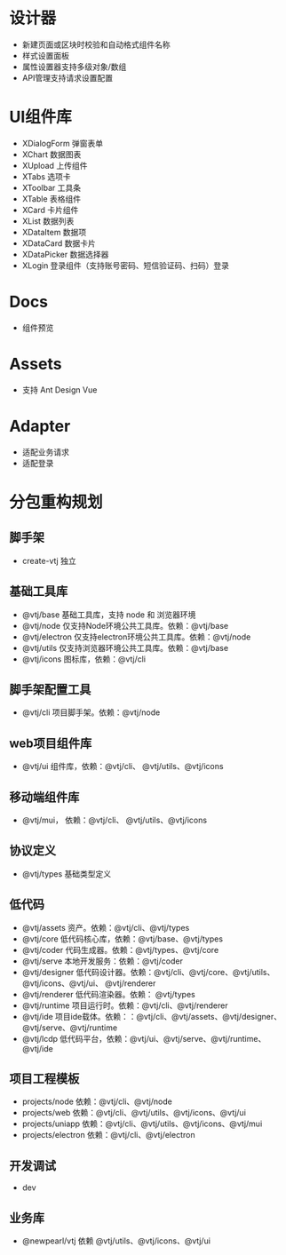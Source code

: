 # 设计器

- 新建页面或区块时校验和自动格式组件名称
- 样式设置面板
- 属性设置器支持多级对象/数组
- API管理支持请求设置配置

# UI组件库

- XDialogForm 弹窗表单
- XChart 数据图表
- XUpload 上传组件
- XTabs 选项卡
- XToolbar 工具条
- XTable 表格组件
- XCard 卡片组件
- XList 数据列表
- XDataItem 数据项
- XDataCard 数据卡片
- XDataPicker 数据选择器
- XLogin 登录组件（支持账号密码、短信验证码、扫码）登录

# Docs

- 组件预览

# Assets

- 支持 Ant Design Vue

# Adapter

- 适配业务请求
- 适配登录

# 分包重构规划

## 脚手架

- create-vtj 独立

## 基础工具库

- @vtj/base 基础工具库，支持 node 和 浏览器环境
- @vtj/node 仅支持Node环境公共工具库。依赖：@vtj/base
- @vtj/electron 仅支持electron环境公共工具库。依赖：@vtj/node
- @vtj/utils 仅支持浏览器环境公共工具库。依赖：@vtj/base
- @vtj/icons 图标库，依赖：@vtj/cli

## 脚手架配置工具

- @vtj/cli 项目脚手架。依赖：@vtj/node

## web项目组件库

- @vtj/ui 组件库，依赖：@vtj/cli、 @vtj/utils、@vtj/icons

## 移动端组件库

- @vtj/mui， 依赖：@vtj/cli、 @vtj/utils、@vtj/icons

## 协议定义

- @vtj/types 基础类型定义

## 低代码

- @vtj/assets 资产。依赖：@vtj/cli、@vtj/types
- @vtj/core 低代码核心库，依赖：@vtj/base、@vtj/types
- @vtj/coder 代码生成器。依赖：@vtj/types、@vtj/core
- @vtj/serve 本地开发服务：依赖：@vtj/coder
- @vtj/designer 低代码设计器。依赖：@vtj/cli、@vtj/core、@vtj/utils、@vtj/icons、@vtj/ui、 @vtj/renderer
- @vtj/renderer 低代码渲染器。依赖： @vtj/types
- @vtj/runtime 项目运行时。依赖：@vtj/cli、@vtj/renderer
- @vtj/ide 项目ide载体。依赖：：@vtj/cli、@vtj/assets、@vtj/designer、@vtj/serve、@vtj/runtime
- @vtj/lcdp 低代码平台，依赖：@vtj/ui、@vtj/serve、@vtj/runtime、@vtj/ide

## 项目工程模板

- projects/node 依赖：@vtj/cli、@vtj/node
- projects/web 依赖：@vtj/cli、@vtj/utils、@vtj/icons、@vtj/ui
- projects/uniapp 依赖：@vtj/cli、@vtj/utils、@vtj/icons、@vtj/mui
- projects/electron 依赖：@vtj/cli、@vtj/electron

## 开发调试

- dev

## 业务库

- @newpearl/vtj 依赖 @vtj/utils、@vtj/icons、@vtj/ui
